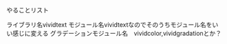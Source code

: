 やることリスト

ライブラリ名vividtext
モジュール名vividtextなのでそのうちモジュール名をいい感じに変える
グラデーションモジュール名　vividcolor,vividgradationとか？
